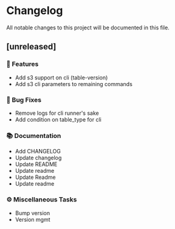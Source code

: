 # Changelog

All notable changes to this project will be documented in this file.

## [unreleased]

### 🚀 Features

- Add s3 support on cli (table-version)
- Add s3 cli parameters to remaining commands

### 🐛 Bug Fixes

- Remove logs for cli runner's sake
- Add condition on table_type for cli

### 📚 Documentation

- Add CHANGELOG
- Update changelog
- Update README
- Update readme
- Update Readme
- Update readme

### ⚙️ Miscellaneous Tasks

- Bump version
- Version mgmt

<!-- generated by git-cliff -->

